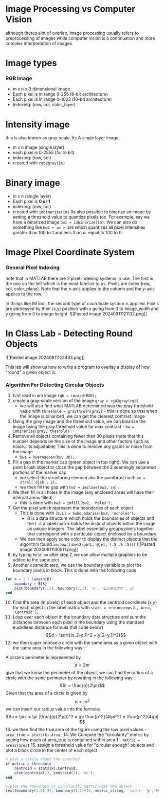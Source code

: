 # Image Processing vs Computer Vision 
although theres alot of overlap, image processing usually refers to preprocessing of images while computer vision is a continuation and more complex interpretation of images

# Image types 

### RGB Image 
- m x n x 3 dimensional image 
- Each pixel is in range 0-255 (8-bit architecture)
- Each pixel is in range 0-1023 (10-bit architecture)
- Indexing: (row, col, color_layer)

# Intensity image 
this is also known as gray-scale. Its A single layer image. 
- m x n image (single layer)
- each pixel is 0-2555 (for 8-bit)
- indexing: (row, col)
- created with `rgb2gray(im)`

# Binary image 
- m x n (single layer)
- Each pixel is **0 or 1**
- indexing: (row, col)
- created with `imbinarize(im)` 
Its also possible to binarize an image by setting a threshold value to quantize pixels too. For example, say we have a binarized image `bw1 = imbinarize(im)`. We can also do something like `bw2 = im > 100` which quantizes all pixel intensities greater than 100 to 1 and less than or equal to 100 to 0. 

# Image Pixel Coordinate System 

### General Pixel Indexing
note that in MATLAB there are 2 pixel indexing systems in use. The first is the one on the left which is the most familiar to us. Pixels are index (row, col, color_plane). Note that the x-axis applies to the column and the y-axis applies to the row.  

In things like IMTool, the second type of coordinate system is applied. Pixels are addressed by their (x,y) position with x going from 0 to image_width and y going from 0 to image height.
![[Pasted image 20240911121132.png]]

# In Class Lab - Detecting Round Objects

![[Pasted image 20240911123433.png]]

This lab will show us how to write a program to overlay a display of how "round" a given object is. 

### Algorithm For Detecting Circular Objects
1. first read in am image `rgb = imread(RGB);`
2. create a gray-scale version of the image `gray = rgb2gray(rgb)`
	- we will also find what MATLAB determined was the gray threshold value with `threshold = graythresh(gray)` - this is done so that when the image is binarized, we can get the clearest contrast image 
3. Using the gray image and the threshold value, we can binarize the image using the gray threshold value for max contrast - `bw = imbinarize(gray, theshold)` 
4. Remove all objects containing fewer than 30 pixels (note that this number depends on the size of the image and other factors such as noice...its adjustable) This is done to remove any grains or noise from the image 
	- `bw1 = bwareaopen(bw, 30);`
5. Fill a gap in the marker cap (green object in top right). We can use a paint brush object to close the gap between the 2 seemingly separated portions of the marker cap 
	- we select the structuring element aka the paintbrush with                         `se = strel('disk', 2);`
	- we then fill the gap with `bw2 = imclose(bw1, se);`
6. We then fill in all holes in the image (any enclosed areas will have their internal areas filled) 
	- this is done with `bw3 = imfill(bw2, 'holes');`
7. Get the pixel which represent the boundaries of each object 
	- This is done with `[B,L] = bwboundaries(bw3, 'noholes');`
		- B is a data structure which holds the boundaries of objects and the L is a label matrix holds the distinct objects within the image as unique integers. The label essentially groups pixels together that correspond with a particular object enclosed by a boundary 
	- We can then apply some color to display the distinct objects that the algorithm found `imshow(label2rgb(L, @jet, [.5 .5 .5]))`
![[Pasted image 20240911130511.png]]
8. by typing `hold on` after step 7, we can allow multiple graphics to be added to the same plot 
9. Another cosmetic step, we use the boundary variable to plot the boundary pixels in black. This is done with the following code
```MATLAB
for k = 1 : length(B)
	boundary = B{k}
	plot(boundary(:,2), boundary(:,1), 'w', 'LineWidth', 2)
end 
```
10. Find the area (in pixels) of each object and the centroid coordinate (x,y) for each object in the label matrix with `stats = regionprops(L, Area, 'Centroid');`
11. Loop over each object in the boundary data structure and sum the distances between each pixel in the boundary using the standard euclidiean distance formula (full code below)
$$d = \sqrt{(x_2-x_1)^2 +(y_2=y_1)^2}$$
12. we then super impose a circle with the same area as a given object with the same area in the following way: 

A circle's perimeter is represented by 
$$p = 2\pi r$$
give that we know the perimeter of the object, we can find the radius of a circle with the same perimeter by rewriting in the following way: 
$$r = \frac{p}{2\pi}$$
Given that the area of a circle is given by $$a=\pi r^2$$
we can insert our radius value into the formula: 
$$a = \pi r = \pi (\frac{p}{2\pi})^2 = \pi \frac{p^2}{4\pi^2} = \frac{p^2}{4\pi} $$
13. we then find the true area of the figure using the raw pixel values 
	- `area_true = stats(k).Area;`
14. We Compute the "circularity" metric by seeing how much of area_true is contained within area 1 
	- `metric = area2/area1`
15. assign a threshold value for "circular enough" objects and plot a black circle in the center of each object 
```MATLAB 
% plot a circle about the centroid 
if metric > threshold 
	centroid = stats(k).Centroid; 
	plot(centroid(1), centroid(2), 'ko');
end 

% plot the roundness or ciruclarity metric near the object 
text(boundary(1,2)-35, boundary(1,1)+13, metric_string, 'color, 'y','FontSize', 14, 'FontWieght', 'bold'); 
```




